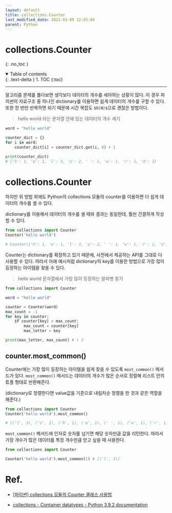 ```yaml
---
layout: default
title: collections.Counter
last_modified_date: 2021-03-09 12:03:04
parent: Python
---
```


# collections.Counter

{: .no_toc }

<details open markdown="block">
  <summary>
    Table of contents
  </summary>
  {: .text-delta }
1. TOC
{:toc}
</details>

---

알고리즘 문제를 풀다보면 생각보다 데이터의 개수를 세야하는 상황이 많다. 이 경우 파이썬의 자료구조 중 하나인 dictionary를 이용하면 쉽게 데이터의 개수를 구할 수 있다. 또한 한 번만 반복하면 되기 때문에 시간 복잡도 `$O(N)$`으로 괜찮은 방법이다.

> hello world 라는 문자열 안에 있는 데이터의 개수 세기

```python
word = "hello world"

counter_dict = {}
for i in word:
    counter_dict[i] = counter_dict.get(i, 0) + 1

print(counter_dict)
# {'h': 1, 'e': 1, 'l': 3, 'o': 2, ' ': 1, 'w': 1, 'r': 1, 'd': 1}
```

# collections.Counter

하지만 위 방법 외에도 Python의 collections 모듈의 counter를 이용하면 더 쉽게 데이터의 개수를 셀 수 있다.

dictionary를 이용해서 데이터의 개수를 셀 때와 결과는 동일한데, 훨씬 간결하게 작성할 수 있다.

```python
from collections import Counter
Counter('hello world')

# Counter({'h': 1, 'e': 1, 'l': 3, 'o': 2, ' ': 1, 'w': 1, 'r': 1, 'd': 1})
```

Counter는 dictionary를 확장하고 있기 때문에, 사전에서 제공하는 API를 그대로 다 사용할 수 있다. 따라서 아래 예시처럼 dictionary의 key를 이용한 방법으로 가장 많이 등장하는 아이템을 찾을 수 있다.

> hello world 문자열에서 가장 많이 등장하는 알파벳 찾기

```python
from collections import Counter

word = "hello world"

counter = Counter(word)
max_count = -1
for key in counter:
    if counter[key] > max_count:
        max_count = counter[key]
        max_letter = key

print(max_letter, max_count) # l 3
```

## counter.most_common()

Counter에는 가장 많이 등장하는 아이템을 쉽게 찾을 수 있도록 `most_common()` 메서드가 있다. `most_common()` 메서드는 데이터의 개수가 많은 순서로 정렬해 리스트 안의 튜플 형태로 반환해준다.

(dictionary로 정렬한다면 value값을 기준으로 내림차순 정렬을 한 것과 같은 역할을 해준다.)

```python
from collections import Counter
Counter('hello world').most_common()

# [('l', 3), ('o', 2), ('h', 1), ('e', 1), (' ', 1), ('w', 1), ('r', 1), ('d', 1)]
```

`most_common()` 메서드에 인자로 숫자를 넘기면 해당 숫자만큼 값을 리턴한다. 따라서 가장 개수가 많은 데이터를 특정 개수만큼 얻고 싶을 때 사용한다.

```python
from collections import Counter

Counter('hello world').most_common(1) # [('l', 3)]
```

# Ref.

- [[파이썬] collections 모듈의 Counter 클래스 사용법](https://www.daleseo.com/python-collections-counter/)

- [collections - Container datatypes - Python 3.9.2 documentation](https://docs.python.org/3/library/collections.html#collections.Counter)
